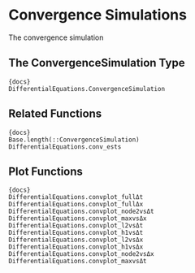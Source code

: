# Convergence Simulations

The convergence simulation

## The ConvergenceSimulation Type

```
{docs}
DifferentialEquations.ConvergenceSimulation
```

## Related Functions

```
{docs}
Base.length(::ConvergenceSimulation)
DifferentialEquations.conv_ests
```

## Plot Functions

```
{docs}
DifferentialEquations.convplot_fullΔt
DifferentialEquations.convplot_fullΔx
DifferentialEquations.convplot_node2vsΔt
DifferentialEquations.convplot_maxvsΔx
DifferentialEquations.convplot_l2vsΔt
DifferentialEquations.convplot_h1vsΔt
DifferentialEquations.convplot_l2vsΔx
DifferentialEquations.convplot_h1vsΔx
DifferentialEquations.convplot_node2vsΔx
DifferentialEquations.convplot_maxvsΔt
```
